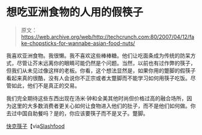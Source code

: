 # 想吃亚洲食物的人用的假筷子

> 原文：<https://web.archive.org/web/http://techcrunch.com:80/2007/04/12/fake-chopsticks-for-wannabe-asian-food-nuts/>

我喜欢亚洲食物。我很懒。我不喜欢这些棒棒糖。他们让吃面条成为传统的防呆方式，尽管让芥末远离你的眼睛可能仍然是个问题。当然，以前也有过作弊的筷子，但我们从未见过像这样的老板。你看，这个想法显然是，如果你用的蹩脚的假筷子看起来真的很酷，没有人会说你不正宗或者太蹩脚而不能学习如何用筷子吃饭。尽管如此，他们不是真正的交易。

我们完全期待这些东西出现在汤米·钟和全美其他时尚但价格过高的融合场所，因为这里的大多数消费者更关心如何让食物进入他们的肚子，而不是他们如何做。你去过中国自助餐吗？是的，你应该要筷子而不是叉子。蹩脚。

[快克筷子](https://web.archive.org/web/20131107191507/http://lrstudiofurniture.com/Pages/chorkpage1.html)【via[Slashfood](https://web.archive.org/web/20131107191507/http://www.slashfood.com/category/food-gadgets/)